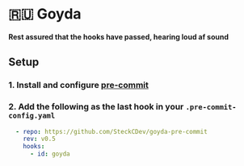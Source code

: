 # 🇷🇺 Goyda
**Rest assured that the hooks have passed, hearing loud af sound**
## Setup
### 1. Install and configure [pre-commit](https://pre-commit.com)
### 2. Add the following as the last hook in your `.pre-commit-config.yaml`
```yaml
  - repo: https://github.com/SteckCDev/goyda-pre-commit
    rev: v0.5
    hooks:
      - id: goyda
```
